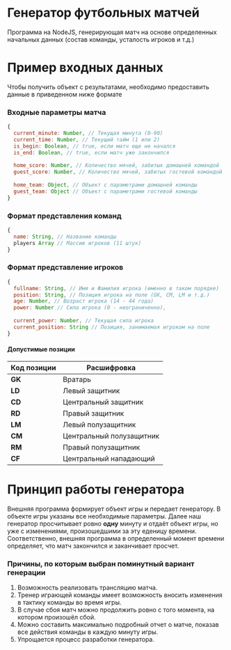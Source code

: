 # Генератор футбольных матчей

Программа на NodeJS, генерирующая матч на основе определенных начальных данных (состав команды, усталость игроков и т.д.)

# Пример входных данных

Чтобы получить объект с результатами, необходимо предоставить данные в приведенном ниже формате

### Входные параметры матча
```Javascript
{
  current_minute: Number, // Текущая минута (0-90)
  current_time: Number, // Текущий тайм (1 или 2)
  is_begin: Boolean, // true, если матч еще не начался
  is_end: Boolean, // true, если матч уже закончился
  
  home_score: Number, // Количество мячей, забитых домашней командой
  guest_score: Number, // Количество мячей, забитых гостевой командой
  
  home_team: Object, // Объект с параметрами домашней команды
  guest_team: Object // Объект с параметрами гостевой команды 
}
```

### Формат представления команд

```Javascript
{
  name: String, // Название команды
  players Array // Массив игроков (11 штук)
}
```
### Формат представление игроков

```Javascript
{
  fullname: String, // Имя и Фамилия игрока (именно в таком порядке)
  position: String, // Позиция игрока на поле (GK, CM, LM и т.д.)
  age: Number, // Возраст игрока (14 - 44 года)
  power: Number // Сила игрока (0 - неограниченно),
  
  current_power: Number, // Текущая сила игрока
  current_position: String // Позиция, занимаемая игроком на поле
}
```
#### Допустимые позиции
| Код позиции | Расшифровка |
| --- | --- |
| **GK** | Вратарь |
| **LD** | Левый защитник |
| **CD** | Центральный защитник |
| **RD** | Правый защитник |
| **LM** | Левый полузащитник |
| **CM** | Центральный полузащитник |
| **RM** | Правый полузащитник |
| **CF** | Центральный нападающий |

# Принцип работы генератора
Внешняя программа формирует объект игры и передает генератору. В объекте игры указаны все необходимые параметры. Далее наш генератор просчитывает ровно **одну** минуту и отдаёт объект игры, но уже с изменениями, произошедшими за эту еденицу времени. Соответственно, внешняя программа в определенный момент времени определяет, что матч закончился и заканчивает просчет.

### Причины, по которым выбран поминутный вариант генерации
1. Возможность реализовать трансляцию матча.
2. Тренер играющей команды имеет возможность вносить изменения в тактику команды во время игры.
3. В случае сбоя матч можно продолжить ровно с того момента, на котором произошёл сбой.
4. Можно составить максимально подробный отчет о матче, показав все действия команды в каждую минуту игры.
5. Упрощается процесс разработки генератора.
